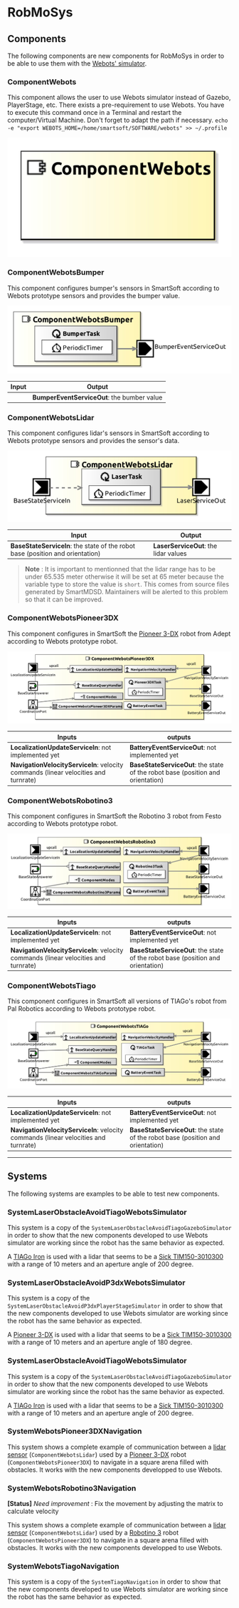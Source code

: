 # RobMoSys

## Components
The following components are new components for RobMoSys in order to be able to use them with the [Webots' simulator](https://cyberbotics.com).

### ComponentWebots
This component allows the user to use Webots simulator instead of Gazebo, PlayerStage, etc. There exists a pre-requirement to use Webots. You have to execute this command once in a Terminal and restart the computer/Virtual Machine. Don't forget to adapt the path if necessary.
`echo -e "export WEBOTS_HOME=/home/smartsoft/SOFTWARE/webots" >> ~/.profile`

![ComponentWebots](ComponentWebots/model/ComponentWebotsComponentDefinition.jpg)

### ComponentWebotsBumper

This component configures bumper's sensors in SmartSoft according to Webots prototype sensors and provides the bumper value.

![ComponentWebotsBumper](ComponentWebotsBumper/model/ComponentWebotsBumperComponentDefinition.jpg)

| Input  | Output |
| ------ | ------ |
|   | **BumperEventServiceOut**: the bumber value |


### ComponentWebotsLidar

This component configures lidar's sensors in SmartSoft according to Webots prototype sensors and provides the sensor's data.

![ComponentWebotsLidar](ComponentWebotsLidar/model/ComponentWebotsLidarComponentDefinition.jpg)

| Input  | Output |
| ------ | ------ |
| **BaseStateServiceIn**: the state of the robot base (position and orientation) | **LaserServiceOut**: the lidar values |

> **Note** : It is important to mentionned that the lidar range has to be under 65.535 meter otherwise it will be set at 65 meter because the variable type to store the value is `short`. This comes from source files generated by SmartMDSD. Maintainers will be alerted to this problem so that it can be improved.

### ComponentWebotsPioneer3DX
This component configures in SmartSoft the [Pioneer 3-DX](https://cyberbotics.com/doc/guide/pioneer-3dx) robot from Adept according to Webots prototype robot.

![ComponentWebotsPioneer3DX](ComponentWebotsPioneer3DX/model/ComponentWebotsPioneer3DXComponentDefinition.jpg)

| Inputs  | outputs |
| ------- | ------- |
| **LocalizationUpdateServiceIn**: not implemented yet | **BatteryEventServiceOut**: not implemented yet |
| **NavigationVelocityServiceIn**: velocity commands (linear velocities and turnrate) | **BaseStateServiceOut**: the state of the robot base (position and orientation) |

### ComponentWebotsRobotino3
This component configures in SmartSoft the Robotino 3 robot from Festo according to Webots prototype robot.

![ComponentWebotsRobotino3](ComponentWebotsRobotino3/model/ComponentWebotsRobotino3ComponentDefinition.jpg)

| Inputs  | outputs |
| ------- | ------- |
| **LocalizationUpdateServiceIn**: not implemented yet | **BatteryEventServiceOut**: not implemented yet |
| **NavigationVelocityServiceIn**: velocity commands (linear velocities and turnrate) | **BaseStateServiceOut**: the state of the robot base (position and orientation) |

### ComponentWebotsTiago
This component configures in SmartSoft all versions of TIAGo's  robot from Pal Robotics according to Webots prototype robot.

![ComponentWebotsTIAGo](ComponentWebotsTIAGo/model/ComponentWebotsTIAGoComponentDefinition.jpg)

| Inputs  | outputs |
| ------- | ------- |
| **LocalizationUpdateServiceIn**: not implemented yet | **BatteryEventServiceOut**: not implemented yet |
| **NavigationVelocityServiceIn**: velocity commands (linear velocities and turnrate) | **BaseStateServiceOut**: the state of the robot base (position and orientation) |

---

## Systems
The following systems are examples to be able to test new components.

### SystemLaserObstacleAvoidTiagoWebotsSimulator
This system is a copy of the `SystemLaserObstacleAvoidTiagoGazeboSimulator` in order to show that the new components developed to use Webots simulator are working since the robot has the same behavior as expected.

A [TIAGo Iron](https://cyberbotics.com/doc/guide/tiago-iron) is used with a lidar that seems to be a [Sick TIM150-3010300](https://www.sick.com/ca/en/detection-and-ranging-solutions/2d-lidar-sensors/tim1xx/tim150-3010300/p/p595144?ff_data=JmZmX2lkPXA1OTUxNDQmZmZfbWFzdGVySWQ9cDU5NTE0NCZmZl90aXRsZT1UaU0xNTAtMzAxMDMwMCZmZl9xdWVyeT0mZmZfcG9zPTImZmZfb3JpZ1Bvcz0yJmZmX3BhZ2U9MSZmZl9wYWdlU2l6ZT0yNCZmZl9vcmlnUGFnZVNpemU9MjQmZmZfc2ltaT05MS4w) with a range of 10 meters and an aperture angle of 200 degree.

### SystemLaserObstacleAvoidP3dxWebotsSimulator
This system is a copy of the `SystemLaserObstacleAvoidP3dxPlayerStageSimulator` in order to show that the new components developed to use Webots simulator are working since the robot has the same behavior as expected.

A [Pioneer 3-DX](https://cyberbotics.com/doc/guide/pioneer-3dx) is used with a lidar that seems to be a [Sick TIM150-3010300](https://www.sick.com/ca/en/detection-and-ranging-solutions/2d-lidar-sensors/tim1xx/tim150-3010300/p/p595144?ff_data=JmZmX2lkPXA1OTUxNDQmZmZfbWFzdGVySWQ9cDU5NTE0NCZmZl90aXRsZT1UaU0xNTAtMzAxMDMwMCZmZl9xdWVyeT0mZmZfcG9zPTImZmZfb3JpZ1Bvcz0yJmZmX3BhZ2U9MSZmZl9wYWdlU2l6ZT0yNCZmZl9vcmlnUGFnZVNpemU9MjQmZmZfc2ltaT05MS4w) with a range of 10 meters and an aperture angle of 180 degree.

### SystemLaserObstacleAvoidTiagoWebotsSimulator
This system is a copy of the `SystemLaserObstacleAvoidTiagoGazeboSimulator` in order to show that the new components developed to use Webots simulator are working since the robot has the same behavior as expected.

A [TIAGo Iron](https://cyberbotics.com/doc/guide/tiago-iron) is used with a lidar that seems to be a [Sick TIM150-3010300](https://www.sick.com/ca/en/detection-and-ranging-solutions/2d-lidar-sensors/tim1xx/tim150-3010300/p/p595144?ff_data=JmZmX2lkPXA1OTUxNDQmZmZfbWFzdGVySWQ9cDU5NTE0NCZmZl90aXRsZT1UaU0xNTAtMzAxMDMwMCZmZl9xdWVyeT0mZmZfcG9zPTImZmZfb3JpZ1Bvcz0yJmZmX3BhZ2U9MSZmZl9wYWdlU2l6ZT0yNCZmZl9vcmlnUGFnZVNpemU9MjQmZmZfc2ltaT05MS4w) with a range of 10 meters and an aperture angle of 200 degree.

### SystemWebotsPioneer3DXNavigation
This system shows a complete example of communication between a [lidar sensor](https://cyberbotics.com/doc/guide/lidar-sensors) (`ComponentWebotsLidar`) used by a [Pioneer 3-DX](https://cyberbotics.com/doc/guide/pioneer-3dx) robot (`ComponentWebotsPioneer3DX`) to navigate in a square arena filled with obstacles. It works with the new components developped to use Webots.

### SystemWebotsRobotino3Navigation
**[Status]** _Need improvement_ : Fix the movement by adjusting the matrix to calculate velocity

This system shows a complete example of communication between a [lidar sensor](https://cyberbotics.com/doc/guide/lidar-sensors) (`ComponentWebotsLidar`) used by a [Robotino 3](https://cyberbotics.com/doc/guide/robotino3) robot (`ComponentWebotsPioneer3DX`) to navigate in a square arena filled with obstacles. It works with the new components developped to use Webots.

### SystemWebotsTiagoNavigation
This system is a copy of the `SystemTiagoNavigation` in order to show that the new components developed to use Webots simulator are working since the robot has the same behavior as expected.

